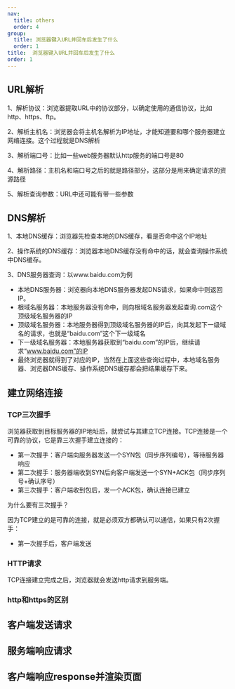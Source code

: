 ```yaml
---
nav:
  title: others
  order: 4
group:
  title: 浏览器键入URL并回车后发生了什么
  order: 1
title:  浏览器键入URL并回车后发生了什么
order: 1
---
```




## URL解析

1、解析协议：浏览器提取URL中的协议部分，以确定使用的通信协议，比如http、https、ftp。

2、解析主机名：浏览器会将主机名解析为IP地址，才能知道要和哪个服务器建立网络连接。这个过程就是DNS解析

3、解析端口号：比如一些web服务器默认http服务的端口号是80

4、解析路径：主机名和端口号之后的就是路径部分，这部分是用来确定请求的资源路径

5、解析查询参数：URL中还可能有带一些参数



## DNS解析

1、本地DNS缓存：浏览器先检查本地的DNS缓存，看是否命中这个IP地址

2、操作系统的DNS缓存：浏览器本地DNS缓存没有命中的话，就会查询操作系统中DNS缓存。

3、DNS服务器查询：以www.baidu.com为例

- 本地DNS服务器：浏览器向本地DNS服务器发起DNS请求，如果命中则返回IP。
- 根域名服务器：本地服务器没有命中，则向根域名服务器发起查询.com这个顶级域名服务器的IP
- 顶级域名服务器：本地服务器得到顶级域名服务器的IP后，向其发起下一级域名的请求，也就是“baidu.com”这个下一级域名
- 下一级域名服务器：本地服务器获取到“baidu.com”的IP后，继续请求“www.baidu.com”的IP
- 最终浏览器就得到了对应的IP，当然在上面这些查询过程中，本地域名服务器、浏览器DNS缓存、操作系统DNS缓存都会把结果缓存下来。



## 建立网络连接

### TCP三次握手

浏览器获取到目标服务器的IP地址后，就尝试与其建立TCP连接。TCP连接是一个可靠的协议，它是靠三次握手建立连接的：

- 第一次握手：客户端向服务器发送一个SYN包（同步序列编号），等待服务器响应
- 第二次握手：服务器端收到SYN后向客户端发送一个SYN+ACK包（同步序列号+确认序号）
- 第三次握手：客户端收到包后，发一个ACK包，确认连接已建立

为什么要有三次握手？

因为TCP建立的是可靠的连接，就是必须双方都确认可以通信，如果只有2次握手：

- 第一次握手后，客户端发送



### HTTP请求

TCP连接建立完成之后，浏览器就会发送http请求到服务端。



### http和https的区别











## 客户端发送请求





## 服务端响应请求







## 客户端响应response并渲染页面









